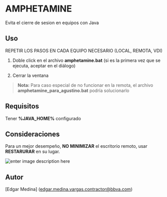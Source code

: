 # AMPHETAMINE
Evita el cierre de sesion en equipos con Java

## Uso

REPETIR LOS PASOS EN CADA EQUIPO NECESARIO (LOCAL, REMOTA, VDI)

 1. Doble click en el archivo **amphetamine.bat** (si es la primera vez que se ejecuta, aceptar en el diálogo)

 2. Cerrar la ventana

> **Nota:** Para caso especial de no funcionar en la remota, el archivo **amphetamine_para_agustino.bat** podría solucionarlo

## Requisitos

Tener **%JAVA_HOME%** configurado

## Consideraciones

Para un mejor desempeño, **NO MINIMIZAR** el escritorio remoto, usar **RESTARURAR** en su lugar.

![enter image description here](http://4.bp.blogspot.com/_8Vj7XPjS_nc/TBfpzCES4UI/AAAAAAAAAFA/0Xr5RaNKZkY/s200/3.bmp)


## Autor
[Edgar Medina] (edgar.medina.vargas.contractor@bbva.com)
